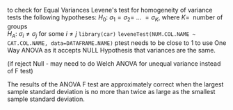 to check for Equal Variances
Levene's test for homogeneity of variance tests the following hypotheses:
$H_0$: $\sigma_1 = \sigma_2 = ~...~ = \sigma_K$, where $K =~$ number of groups\
$H_A$: $\sigma_i \ne \sigma_j$ for some $i \ne j$
`library(car)`
`leveneTest(NUM.COL.NAME ~ CAT.COL.NAME, data=DATAFRAME.NAME)`
ptest needs to be close to 1 to use One Way ANOVA as it accepts NULL Hypothesis that variances are the same. 

(if reject Null - may need to do Welch ANOVA for unequal variance instead of F test)


The results of the ANOVA F test are approximately correct when the largest 
sample standard deviation is no more than twice as large as the smallest 
sample standard deviation. 